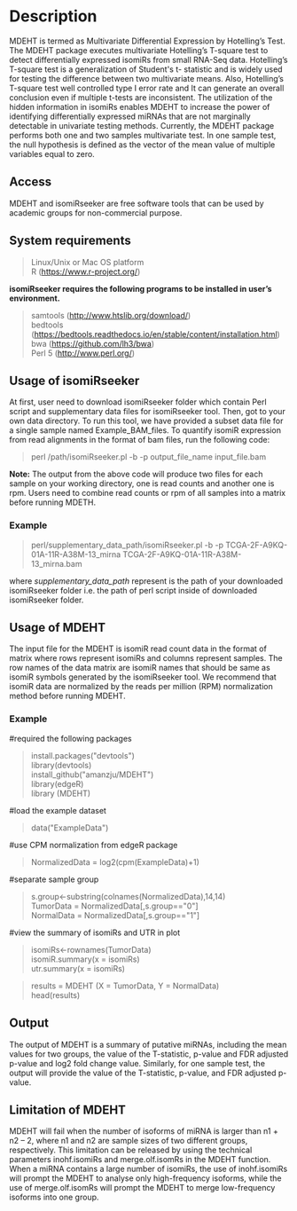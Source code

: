 # Description
MDEHT is termed as Multivariate Differential Expression by Hotelling’s Test. The MDEHT package executes multivariate Hotelling’s T-square test to detect differentially expressed isomiRs from small RNA-Seq data. Hotelling’s T-square test is a generalization of Student's t- statistic and is widely used for testing the difference between two multivariate means. Also, Hotelling’s T-square test well controlled type I error rate and It can generate an overall conclusion even if multiple t-tests are inconsistent. The utilization of the hidden information in isomiRs enables MDEHT to increase the power of identifying differentially expressed miRNAs that are not marginally detectable in univariate testing methods. Currently, the MDEHT package performs both one and two samples multivariate test. In one sample test, the null hypothesis is defined as the vector of the mean value of multiple variables equal to zero.


## Access
MDEHT and isomiRseeker are free software tools that can be used by academic groups for non-commercial purpose. 

## System requirements  
> Linux/Unix or Mac OS platform   
> R (https://www.r-project.org/)  

**isomiRseeker requires the following programs to be installed in user’s environment.**  
> samtools (http://www.htslib.org/download/)  
> bedtools (https://bedtools.readthedocs.io/en/stable/content/installation.html)  
> bwa (https://github.com/lh3/bwa)  
> Perl 5 (http://www.perl.org/) 

## Usage of isomiRseeker 
At first, user need to download isomiRseeker folder which contain Perl script and supplementary data files for isomiRseeker tool. Then, got to your own data directory. To run this tool, we have provided a subset data file for a single sample named Example_BAM_files. To quantify isomiR expression from read alignments in the format of bam files, run the following code:

> perl /path/isomiRseeker.pl -b -p output_file_name input_file.bam

**Note:** The output from the above code will produce two files for each sample on your working directory, one is read counts and another one is rpm. Users need to combine read counts or rpm of all samples into a matrix before running MDETH. 

### Example
> perl/supplementary_data_path/isomiRseeker.pl -b -p TCGA-2F-A9KQ-01A-11R-A38M-13_mirna TCGA-2F-A9KQ-01A-11R-A38M-13_mirna.bam

where *supplementary_data_path* represent is the path of your downloaded isomiRseeker folder i.e. the path of perl script inside of downloaded isomiRseeker folder.

## Usage of MDEHT
The input file for the MDEHT is isomiR read count data in the format of matrix where rows represent isomiRs and columns represent samples. The row names of the data matrix are isomiR names that should be same as isomiR symbols generated by the isomiRseeker tool. We recommend that isomiR data are normalized by the reads per million (RPM) normalization method before running MDEHT. 


### Example
#required the following packages
> install.packages("devtools")    
> library(devtools)   
> install_github("amanzju/MDEHT")   
> library(edgeR)    
> library (MDEHT)   

#load the example dataset 
> data("ExampleData")

#use CPM normalization from edgeR package 
> NormalizedData = log2(cpm(ExampleData)+1) 

#separate sample group  
> s.group<-substring(colnames(NormalizedData),14,14)  
> TumorData = NormalizedData[,s.group=="0"]  
> NormalData = NormalizedData[,s.group=="1"] 

#view the summary of isomiRs and UTR in plot  
> isomiRs<-rownames(TumorData)  
> isomiR.summary(x = isomiRs)   
> utr.summary(x = isomiRs)  

> results = MDEHT (X = TumorData, Y = NormalData)   
> head(results) 

## Output
The output of MDEHT is a summary of putative miRNAs, including the mean values for two groups, the value of the T-statistic, p-value and FDR adjusted p-value and log2 fold change value. Similarly, for one sample test, the output will provide the value of the T-statistic, p-value, and FDR adjusted p-value.


## Limitation of MDEHT
MDEHT will fail when the number of isoforms of miRNA is larger than n1 + n2 – 2, where n1 and n2 are sample sizes of two different groups, respectively. This limitation can be released by using the technical parameters inohf.isomiRs and merge.olf.isomRs in the MDEHT function. When a miRNA contains a large number of isomiRs, the use of inohf.isomiRs will prompt the MDEHT to analyse only high-frequency isoforms, while the use of merge.olf.isomRs will prompt the MDEHT to merge low-frequency isoforms into one group.
